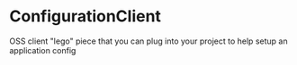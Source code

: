 # ConfigurationClient
OSS client "lego" piece that you can plug into your project to help setup an application config
